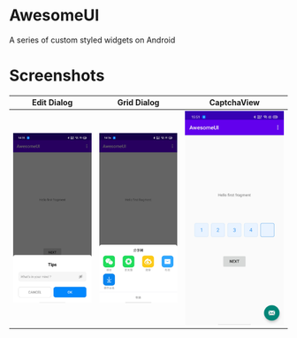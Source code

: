 # AwesomeUI
A series of custom styled widgets on Android

# Screenshots
Edit Dialog             |  Grid Dialog             |  CaptchaView
:-------------------------:|:-------------------------:|:-------------------------:
![](/screenshots/Screenshot_input.jpg)  |  ![](/screenshots/Screenshot_grid.jpg) | ![](/screenshots/Screenshot_captcha.jpg)
